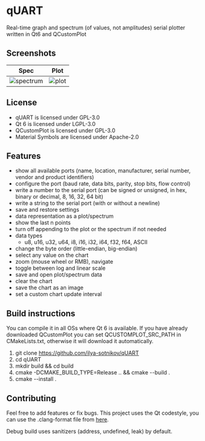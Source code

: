 # qUART
Real-time graph and spectrum (of values, not amplitudes) serial plotter written in Qt6 and QCustomPlot

## Screenshots
| Spec | Plot |
| --- | --- |
| ![spectrum](https://user-images.githubusercontent.com/93074662/227128175-3b0d050d-e497-48b4-816b-6d40170cd95a.png) | ![plot](https://user-images.githubusercontent.com/93074662/227128129-62a5b807-43c7-4190-8b37-0c0be9ab1119.png)

## License
- qUART is licensed under GPL-3.0
- Qt 6 is licensed under LGPL-3.0
- QCustomPlot is licensed under GPL-3.0
- Material Symbols are licensed under Apache-2.0

## Features
- show all available ports (name, location, manufacturer, serial number, vendor and product identifiers)
- configure the port (baud rate, data bits, parity, stop bits, flow control)
- write a number to the serial port (can be signed or unsigned, in hex, binary or decimal, 8, 16, 32, 64 bit)
- write a string to the serial port (with or without a newline)
- save and restore settings
- data representation as a plot/spectrum
- show the last n points
- turn off appending to the plot or the spectrum if not needed
- data types
    - u8, u16, u32, u64, i8, i16, i32, i64, f32, f64, ASCII
- change the byte order (little-endian, big-endian)
- select any value on the chart
- zoom (mouse wheel or RMB), navigate
- toggle between log and linear scale
- save and open plot/spectrum data
- clear the chart
- save the chart as an image
- set a custom chart update interval

## Build instructions
You can compile it in all OSs where Qt 6 is available.
If you have already downloaded QCustomPlot you can set QCUSTOMPLOT_SRC_PATH in CMakeLists.txt, otherwise it will download it automatically.
1. git clone https://github.com/ilya-sotnikov/qUART
2. cd qUART
3. mkdir build && cd build
4. cmake -DCMAKE_BUILD_TYPE=Release .. && cmake --build .
5. cmake --install .

## Contributing
Feel free to add features or fix bugs. This project uses the Qt codestyle, you can use the .clang-format file from [here](https://code.qt.io/cgit/qt/qt5.git/tree/_clang-format).

Debug build uses sanitizers (address, undefined, leak) by default.
